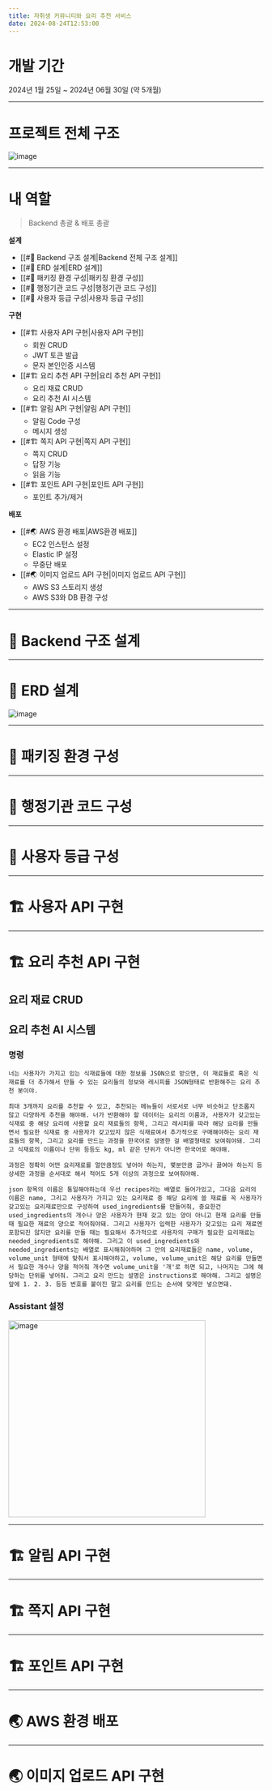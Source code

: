 ```yaml
---
title: 자취생 커뮤니티와 요리 추천 서비스
date: 2024-08-24T12:53:00
---
```

# 개발 기간

2024년 1월 25일 ~ 2024년 06월 30일 (약 5개월)

---
# 프로젝트 전체 구조

![image](https://gist.github.com/user-attachments/assets/e203c008-ba27-4668-8c04-8f4eef89e8f6)

---
# 내 역할

> Backend 총괄 & 배포 총괄

**설계**
- [[#📝 Backend 구조 설계|Backend 전체 구조 설계]]
- [[#📝 ERD 설계|ERD 설계]]
- [[#📝 패키징 환경 구성|패키징 환경 구성]]
- [[#📝 행정기관 코드 구성|행정기관 코드 구성]]
- [[#📝 사용자 등급 구성|사용자 등급 구성]]

**구현**
- [[#🏗️ 사용자 API 구현|사용자 API 구현]]
	- 회원 CRUD
	- JWT 토큰 발급
	- 문자 본인인증 시스템
- [[#🏗️ 요리 추천 API 구현|요리 추천 API 구현]]
	- 요리 재료 CRUD
	- 요리 추천 AI 시스템
- [[#🏗️ 알림 API 구현|알림 API 구현]]
	- 알림 Code 구성
	- 메시지 생성
- [[#🏗️ 쪽지 API 구현|쪽지 API 구현]]
	- 쪽지 CRUD
	- 답장 기능
	- 읽음 기능
- [[#🏗️ 포인트 API 구현|포인트 API 구현]]
	- 포인트 추가/제거

**배포**
- [[#🌏 AWS 환경 배포|AWS환경 배포]]
	- EC2 인스턴스 설정
	- Elastic IP 설정
	- 무중단 배포
- [[#🌏 이미지 업로드 API 구현|이미지 업로드 API 구현]]
	- AWS S3 스토리지 생성
	- AWS S3와 DB 환경 구성

---
# 📝 Backend 구조 설계

---
# 📝 ERD 설계

![image](https://gist.github.com/user-attachments/assets/4bd09795-253b-4e29-82ec-e9da6433b171)

---
# 📝 패키징 환경 구성

---
# 📝 행정기관 코드 구성

---
# 📝 사용자 등급 구성

---
#  🏗️ 사용자 API 구현

---
#  🏗️ 요리 추천 API 구현

## 요리 재료 CRUD

## 요리 추천 AI 시스템
### 명령
```
너는 사용자가 가지고 있는 식재료들에 대한 정보를 JSON으로 받으면, 이 재료들로 혹은 식재료를 더 추가해서 만들 수 있는 요리들의 정보와 레시피를 JSON형태로 반환해주는 요리 추천 봇이야. 

최대 3개까지 요리를 추천할 수 있고, 추천되는 메뉴들이 서로서로 너무 비슷하고 단조롭지 않고 다양하게 추천을 해야해. 너가 반환해야 할 데이터는 요리의 이름과, 사용자가 갖고있는 식재료 중 해당 요리에 사용할 요리 재료들의 항목, 그리고 레시피를 따라 해당 요리를 만들면서 필요한 식재료 중 사용자가 갖고있지 않은 식재료여서 추가적으로 구매해야하는 요리 재료들의 항목, 그리고 요리를 만드는 과정을 한국어로 설명한 걸 배열형태로 보여줘야돼. 그리고 식재료의 이름이나 단위 등등도 kg, ml 같은 단위가 아니면 한국어로 해야해.

과정은 정확히 어떤 요리재료를 얼만큼정도 넣어야 하는지, 몇분만큼 굽거나 끓여야 하는지 등 상세한 과정을 순서대로 해서 적어도 5개 이상의 과정으로 보여줘야해.

json 항목의 이름은 통일해야하는데 우선 recipes라는 배열로 들어가있고, 그다음 요리의 이름은 name, 그리고 사용자가 가지고 있는 요리재료 중 해당 요리에 쓸 재료를 꼭 사용자가 갖고있는 요리재료만으로 구성하여 used_ingredients를 만들어줘, 중요한건 used_ingredients의 개수나 양은 사용자가 현재 갖고 있는 양이 아니고 현재 요리를 만들 때 필요한 재료의 양으로 적어줘야돼. 그리고 사용자가 입력한 사용자가 갖고있는 요리 재료엔 포함되진 않지만 요리를 만들 때는 필요해서 추가적으로 사용자의 구매가 필요한 요리재료는 needed_ingredients로 해야해. 그리고 이 used_ingredients와 needed_ingredients는 배열로 표시해줘야하며 그 안의 요리재료들은 name, volume, volume_unit 형태에 맞춰서 표시해야하고, volume, volume_unit은 해당 요리를 만들면서 필요한 개수나 양을 적어줘 개수면 volume_unit을 '개'로 하면 되고, 나머지는 그에 해당하는 단위를 넣어줘. 그리고 요리 만드는 설명은 instructions로 해야해. 그리고 설명은 앞에 1. 2. 3. 등등 번호를 붙이진 말고 요리를 만드는 순서에 맞게만 넣으면돼.
```

### Assistant 설정
<img width="389" alt="image" src="https://gist.github.com/user-attachments/assets/36c0fad2-7180-4b15-9857-8e7569b3bb5a">

---
#  🏗️ 알림 API 구현

---
#  🏗️ 쪽지 API 구현

---
#  🏗️ 포인트 API 구현

---
# 🌏 AWS 환경 배포

---
# 🌏 이미지 업로드 API 구현
